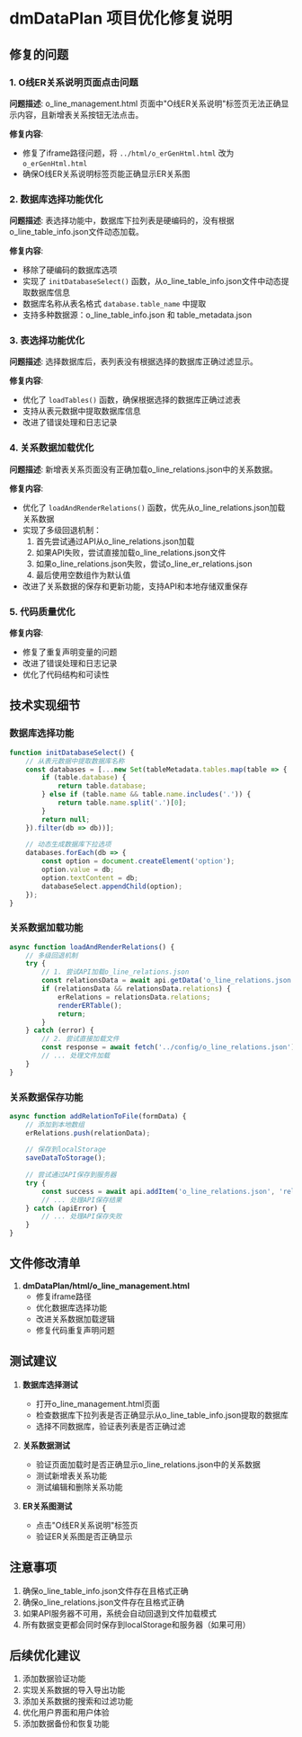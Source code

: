 # dmDataPlan 项目优化修复说明

## 修复的问题

### 1. O线ER关系说明页面点击问题
**问题描述**: o_line_management.html 页面中"O线ER关系说明"标签页无法正确显示内容，且新增表关系按钮无法点击。

**修复内容**:
- 修复了iframe路径问题，将 `../html/o_erGenHtml.html` 改为 `o_erGenHtml.html`
- 确保O线ER关系说明标签页能正确显示ER关系图

### 2. 数据库选择功能优化
**问题描述**: 表选择功能中，数据库下拉列表是硬编码的，没有根据o_line_table_info.json文件动态加载。

**修复内容**:
- 移除了硬编码的数据库选项
- 实现了 `initDatabaseSelect()` 函数，从o_line_table_info.json文件中动态提取数据库信息
- 数据库名称从表名格式 `database.table_name` 中提取
- 支持多种数据源：o_line_table_info.json 和 table_metadata.json

### 3. 表选择功能优化
**问题描述**: 选择数据库后，表列表没有根据选择的数据库正确过滤显示。

**修复内容**:
- 优化了 `loadTables()` 函数，确保根据选择的数据库正确过滤表
- 支持从表元数据中提取数据库信息
- 改进了错误处理和日志记录

### 4. 关系数据加载优化
**问题描述**: 新增表关系页面没有正确加载o_line_relations.json中的关系数据。

**修复内容**:
- 优化了 `loadAndRenderRelations()` 函数，优先从o_line_relations.json加载关系数据
- 实现了多级回退机制：
  1. 首先尝试通过API从o_line_relations.json加载
  2. 如果API失败，尝试直接加载o_line_relations.json文件
  3. 如果o_line_relations.json失败，尝试o_line_er_relations.json
  4. 最后使用空数组作为默认值
- 改进了关系数据的保存和更新功能，支持API和本地存储双重保存

### 5. 代码质量优化
**修复内容**:
- 修复了重复声明变量的问题
- 改进了错误处理和日志记录
- 优化了代码结构和可读性

## 技术实现细节

### 数据库选择功能
```javascript
function initDatabaseSelect() {
    // 从表元数据中提取数据库名称
    const databases = [...new Set(tableMetadata.tables.map(table => {
        if (table.database) {
            return table.database;
        } else if (table.name && table.name.includes('.')) {
            return table.name.split('.')[0];
        }
        return null;
    }).filter(db => db))];
    
    // 动态生成数据库下拉选项
    databases.forEach(db => {
        const option = document.createElement('option');
        option.value = db;
        option.textContent = db;
        databaseSelect.appendChild(option);
    });
}
```

### 关系数据加载功能
```javascript
async function loadAndRenderRelations() {
    // 多级回退机制
    try {
        // 1. 尝试API加载o_line_relations.json
        const relationsData = await api.getData('o_line_relations.json');
        if (relationsData && relationsData.relations) {
            erRelations = relationsData.relations;
            renderERTable();
            return;
        }
    } catch (error) {
        // 2. 尝试直接加载文件
        const response = await fetch('../config/o_line_relations.json');
        // ... 处理文件加载
    }
}
```

### 关系数据保存功能
```javascript
async function addRelationToFile(formData) {
    // 添加到本地数组
    erRelations.push(relationData);
    
    // 保存到localStorage
    saveDataToStorage();
    
    // 尝试通过API保存到服务器
    try {
        const success = await api.addItem('o_line_relations.json', 'relations', relationData);
        // ... 处理API保存结果
    } catch (apiError) {
        // ... 处理API保存失败
    }
}
```

## 文件修改清单

1. **dmDataPlan/html/o_line_management.html**
   - 修复iframe路径
   - 优化数据库选择功能
   - 改进关系数据加载逻辑
   - 修复代码重复声明问题

## 测试建议

1. **数据库选择测试**
   - 打开o_line_management.html页面
   - 检查数据库下拉列表是否正确显示从o_line_table_info.json提取的数据库
   - 选择不同数据库，验证表列表是否正确过滤

2. **关系数据测试**
   - 验证页面加载时是否正确显示o_line_relations.json中的关系数据
   - 测试新增表关系功能
   - 测试编辑和删除关系功能

3. **ER关系图测试**
   - 点击"O线ER关系说明"标签页
   - 验证ER关系图是否正确显示

## 注意事项

1. 确保o_line_table_info.json文件存在且格式正确
2. 确保o_line_relations.json文件存在且格式正确
3. 如果API服务器不可用，系统会自动回退到文件加载模式
4. 所有数据变更都会同时保存到localStorage和服务器（如果可用）

## 后续优化建议

1. 添加数据验证功能
2. 实现关系数据的导入导出功能
3. 添加关系数据的搜索和过滤功能
4. 优化用户界面和用户体验
5. 添加数据备份和恢复功能